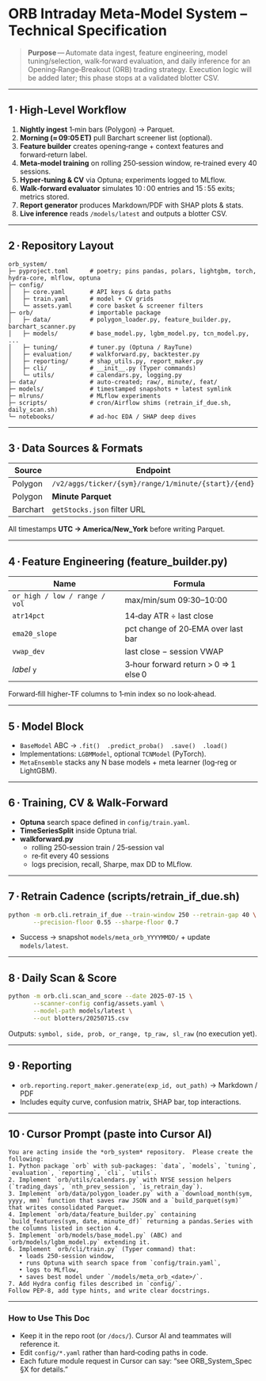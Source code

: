 # ORB Intraday Meta‑Model System – Technical Specification

> **Purpose** — Automate data ingest, feature engineering, model tuning/selection, walk‑forward evaluation, and daily inference for an Opening‑Range‑Breakout (ORB) trading strategy.  Execution logic will be added later; this phase stops at a validated blotter CSV.

---

## 1 · High‑Level Workflow

1. **Nightly ingest** 1‑min bars (Polygon) → Parquet.
2. **Morning (≈ 09∶05 ET)** pull Barchart screener list (optional).
3. **Feature builder** creates opening‑range + context features and forward‑return label.
4. **Meta‑model training** on rolling 250‑session window, re‑trained every 40 sessions.
5. **Hyper‑tuning & CV** via Optuna; experiments logged to MLflow.
6. **Walk‑forward evaluator** simulates 10 ∶ 00 entries and 15 ∶ 55 exits; metrics stored.
7. **Report generator** produces Markdown/PDF with SHAP plots & stats.
8. **Live inference** reads `/models/latest` and outputs a blotter CSV.

---

## 2 · Repository Layout

```
orb_system/
├─ pyproject.toml      # poetry; pins pandas, polars, lightgbm, torch, hydra-core, mlflow, optuna
├─ config/
│   ├─ core.yaml       # API keys & data paths
│   ├─ train.yaml      # model + CV grids
│   └─ assets.yaml     # core basket & screener filters
├─ orb/                # importable package
│   ├─ data/           # polygon_loader.py, feature_builder.py, barchart_scanner.py
│   ├─ models/         # base_model.py, lgbm_model.py, tcn_model.py, ...
│   ├─ tuning/         # tuner.py (Optuna / RayTune)
│   ├─ evaluation/     # walkforward.py, backtester.py
│   ├─ reporting/      # shap_utils.py, report_maker.py
│   ├─ cli/            # __init__.py (Typer commands)
│   └─ utils/          # calendars.py, logging.py
├─ data/               # auto‑created; raw/, minute/, feat/
├─ models/             # timestamped snapshots + latest symlink
├─ mlruns/             # MLflow experiments
├─ scripts/            # cron/Airflow shims (retrain_if_due.sh, daily_scan.sh)
└─ notebooks/          # ad‑hoc EDA / SHAP deep dives
```

---

## 3 · Data Sources & Formats

| Source   | Endpoint                                             | Saved As                          |
| -------- | ---------------------------------------------------- | --------------------------------- |
| Polygon  | `/v2/aggs/ticker/{sym}/range/1/minute/{start}/{end}` | `data/raw/{sym}/{yyyymm}.json.gz` |
| Polygon  | **Minute Parquet**                                   | `data/minute/{sym}.parquet`       |
| Barchart | `getStocks.json` filter URL                          | Screener JSON cached per‑day      |

All timestamps **UTC → America/New\_York** before writing Parquet.

---

## 4 · Feature Engineering (feature\_builder.py)

| Name                          | Formula                               |
| ----------------------------- | ------------------------------------- |
| `or_high / low / range / vol` | max/min/sum 09∶30–10∶00               |
| `atr14pct`                    | 14‑day ATR ÷ last close               |
| `ema20_slope`                 | pct change of 20‑EMA over last bar    |
| `vwap_dev`                    | last close − session VWAP             |
| *label* `y`                   | 3‑hour forward return > 0  ⇒ 1 else 0 |

Forward‑fill higher‑TF columns to 1‑min index so no look‑ahead.

---

## 5 · Model Block

- `BaseModel` ABC → `.fit()  .predict_proba()  .save()  .load()`
- Implementations: `LGBMModel`, optional `TCNModel` (PyTorch).
- `MetaEnsemble` stacks any N base models + meta learner (log‑reg or LightGBM).

---

## 6 · Training, CV & Walk‑Forward

- **Optuna** search space defined in `config/train.yaml`.
- **TimeSeriesSplit** inside Optuna trial.
- **walkforward.py**
  - rolling 250‑session train / 25‑session val
  - re‑fit every 40 sessions
  - logs precision, recall, Sharpe, max DD to MLflow.

---

## 7 · Retrain Cadence (scripts/retrain\_if\_due.sh)

```bash
python -m orb.cli.retrain_if_due --train-window 250 --retrain-gap 40 \
       --precision-floor 0.55 --sharpe-floor 0.7
```

- Success → snapshot `models/meta_orb_YYYYMMDD/` + update `models/latest`.

---

## 8 · Daily Scan & Score

```bash
python -m orb.cli.scan_and_score --date 2025-07-15 \
       --scanner-config config/assets.yaml \
       --model-path models/latest \
       --out blotters/20250715.csv
```

Outputs: `symbol, side, prob, or_range, tp_raw, sl_raw`  (no execution yet).

---

## 9 · Reporting

- `orb.reporting.report_maker.generate(exp_id, out_path)` → Markdown / PDF
- Includes equity curve, confusion matrix, SHAP bar, top interactions.

---

## 10 · Cursor Prompt (paste into Cursor AI)

```
You are acting inside the *orb_system* repository.  Please create the following:
1. Python package `orb` with sub‑packages: `data`, `models`, `tuning`, `evaluation`, `reporting`, `cli`, `utils`.
2. Implement `orb/utils/calendars.py` with NYSE session helpers (`trading_days`, `nth_prev_session`, `is_retrain_day`).
3. Implement `orb/data/polygon_loader.py` with a `download_month(sym, yyyy, mm)` function that saves raw JSON and a `build_parquet(sym)` that writes consolidated Parquet.
4. Implement `orb/data/feature_builder.py` containing `build_features(sym, date, minute_df)` returning a pandas.Series with the columns listed in section 4.
5. Implement `orb/models/base_model.py` (ABC) and `orb/models/lgbm_model.py` extending it.
6. Implement `orb/cli/train.py` (Typer command) that:
   • loads 250‑session window,
   • runs Optuna with search space from `config/train.yaml`,
   • logs to MLflow,
   • saves best model under `/models/meta_orb_<date>/`.
7. Add Hydra config files described in `config/`.
Follow PEP‑8, add type hints, and write clear docstrings.
```

---

### How to Use This Doc

- Keep it in the repo root (or `/docs/`).  Cursor AI and teammates will reference it.
- Edit `config/*.yaml` rather than hard‑coding paths in code.
- Each future module request in Cursor can say: “see ORB\_System\_Spec §X for details.”

